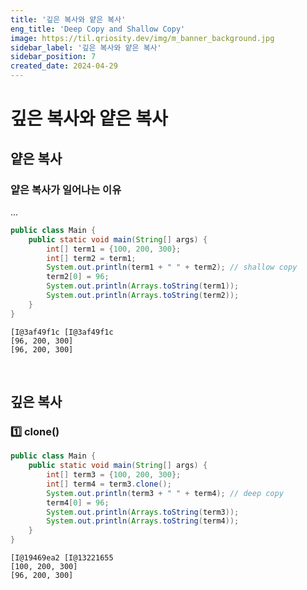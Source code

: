 ```yaml
---
title: '깊은 복사와 얕은 복사'
eng_title: 'Deep Copy and Shallow Copy'
image: https://til.qriosity.dev/img/m_banner_background.jpg
sidebar_label: '깊은 복사와 얕은 복사'
sidebar_position: 7
created_date: 2024-04-29
---
```


# 깊은 복사와 얕은 복사

## 얕은 복사

### 얕은 복사가 일어나는 이유
...

```java
public class Main {
    public static void main(String[] args) {
        int[] term1 = {100, 200, 300};
        int[] term2 = term1;
        System.out.println(term1 + " " + term2); // shallow copy
        term2[0] = 96;
        System.out.println(Arrays.toString(term1));
        System.out.println(Arrays.toString(term2));
    }
}
```
```text title=결과
[I@3af49f1c [I@3af49f1c
[96, 200, 300]
[96, 200, 300]
```

<br />

## 깊은 복사

### 1️⃣ clone()

```java
public class Main {
    public static void main(String[] args) {
        int[] term3 = {100, 200, 300};
        int[] term4 = term3.clone();
        System.out.println(term3 + " " + term4); // deep copy
        term4[0] = 96;
        System.out.println(Arrays.toString(term3));
        System.out.println(Arrays.toString(term4));
    }
}
```
```text title=결과
[I@19469ea2 [I@13221655
[100, 200, 300]
[96, 200, 300]
```

<br />